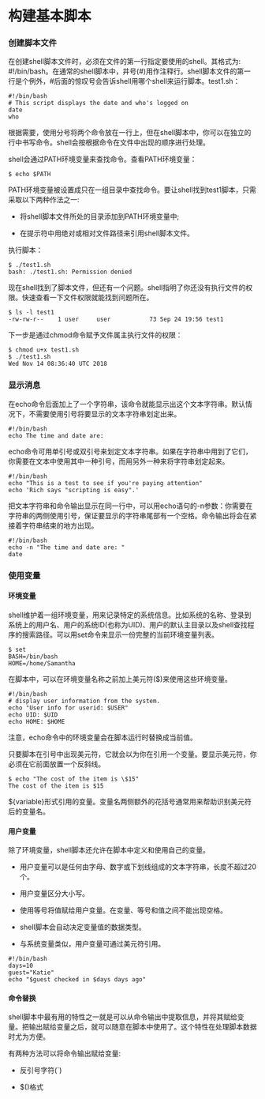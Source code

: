 
# 构建基本脚本

### 创建脚本文件

在创建shell脚本文件时，必须在文件的第一行指定要使用的shell。其格式为: #!/bin/bash。在通常的shell脚本中，井号(#)用作注释行。shell脚本文件的第一行是个例外，#后面的惊叹号会告诉shell用哪个shell来运行脚本。test1.sh：

```shell
#!/bin/bash
# This script displays the date and who's logged on
date
who
```

根据需要，使用分号将两个命令放在一行上，但在shell脚本中，你可以在独立的行中书写命令。shell会按根据命令在文件中出现的顺序进行处理。

shell会通过PATH环境变量来查找命令。查看PATH环境变量：

```shell
$ echo $PATH
```

PATH环境变量被设置成只在一组目录中查找命令。要让shell找到test1脚本，只需采取以下两种作法之一:

* 将shell脚本文件所处的目录添加到PATH环境变量中;

* 在提示符中用绝对或相对文件路径来引用shell脚本文件。

执行脚本：

```shell
$ ./test1.sh
bash: ./test1.sh: Permission denied
```

现在shell找到了脚本文件，但还有一个问题。shell指明了你还没有执行文件的权限。快速查看一下文件权限就能找到问题所在。

```shell
$ ls -l test1
-rw-rw-r--    1 user     user           73 Sep 24 19:56 test1
```

下一步是通过chmod命令赋予文件属主执行文件的权限：

```shell
$ chmod u+x test1.sh
$ ./test1.sh
Wed Nov 14 08:36:40 UTC 2018
```

### 显示消息

在echo命令后面加上了一个字符串，该命令就能显示出这个文本字符串。默认情况下，不需要使用引号将要显示的文本字符串划定出来。

```shell
#!/bin/bash
echo The time and date are:
```

echo命令可用单引号或双引号来划定文本字符串。如果在字符串中用到了它们，你需要在文本中使用其中一种引号，而用另外一种来将字符串划定起来。

```shell
#!/bin/bash
echo "This is a test to see if you're paying attention"
echo 'Rich says "scripting is easy".'
```

把文本字符串和命令输出显示在同一行中，可以用echo语句的-n参数：你需要在字符串的两侧使用引号，保证要显示的字符串尾部有一个空格。命令输出将会在紧接着字符串结束的地方出现。

```shell
#!/bin/bash
echo -n "The time and date are: "
date
```

### 使用变量

#### 环境变量

shell维护着一组环境变量，用来记录特定的系统信息。比如系统的名称、登录到系统上的用户名、用户的系统ID(也称为UID)、用户的默认主目录以及shell查找程序的搜索路径。可以用set命令来显示一份完整的当前环境变量列表。

```shell
$ set
BASH=/bin/bash
HOME=/home/Samantha
```

在脚本中，可以在环境变量名称之前加上美元符($)来使用这些环境变量。

```shell
#!/bin/bash
# display user information from the system.
echo "User info for userid: $USER"
echo UID: $UID
echo HOME: $HOME
```

注意，echo命令中的环境变量会在脚本运行时替换成当前值。

只要脚本在引号中出现美元符，它就会以为你在引用一个变量。要显示美元符，你必须在它前面放置一个反斜线。

```shell
$ echo "The cost of the item is \$15"
The cost of the item is $15
```

${variable}形式引用的变量。变量名两侧额外的花括号通常用来帮助识别美元符后的变量名。

#### 用户变量

除了环境变量，shell脚本还允许在脚本中定义和使用自己的变量。

* 用户变量可以是任何由字母、数字或下划线组成的文本字符串，长度不超过20个。

* 用户变量区分大小写。

* 使用等号将值赋给用户变量。在变量、等号和值之间不能出现空格。

* shell脚本会自动决定变量值的数据类型。

* 与系统变量类似，用户变量可通过美元符引用。

```shell
#!/bin/bash
days=10
guest="Katie"
echo "$guest checked in $days days ago"
```

#### 命令替换

shell脚本中最有用的特性之一就是可以从命令输出中提取信息，并将其赋给变量。把输出赋给变量之后，就可以随意在脚本中使用了。这个特性在处理脚本数据时尤为方便。

有两种方法可以将命令输出赋给变量:

* 反引号字符(`) 

* $()格式

